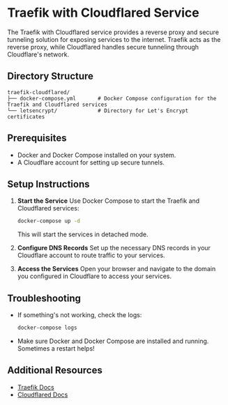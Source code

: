 # Traefik with Cloudflared Service

The Traefik with Cloudflared service provides a reverse proxy and secure tunneling solution for exposing services to the internet. Traefik acts as the reverse proxy, while Cloudflared handles secure tunneling through Cloudflare's network.

## Directory Structure

```
traefik-cloudflared/
├── docker-compose.yml       # Docker Compose configuration for the Traefik and Cloudflared services
└── letsencrypt/             # Directory for Let's Encrypt certificates
```

## Prerequisites

- Docker and Docker Compose installed on your system.
- A Cloudflare account for setting up secure tunnels.

## Setup Instructions

1. **Start the Service**
   Use Docker Compose to start the Traefik and Cloudflared services:

   ```bash
   docker-compose up -d
   ```

   This will start the services in detached mode.

2. **Configure DNS Records**
   Set up the necessary DNS records in your Cloudflare account to route traffic to your services.

3. **Access the Services**
   Open your browser and navigate to the domain you configured in Cloudflare to access your services.

## Troubleshooting

- If something's not working, check the logs:

  ```bash
  docker-compose logs
  ```

- Make sure Docker and Docker Compose are installed and running. Sometimes a restart helps!

## Additional Resources

- [Traefik Docs](https://doc.traefik.io/traefik/)
- [Cloudflared Docs](https://developers.cloudflare.com/cloudflare-one/connections/connect-networks/)
